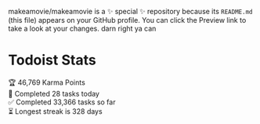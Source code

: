 makeamovie/makeamovie is a ✨ special ✨ repository because its `README.md` (this file) appears on your GitHub profile.
You can click the Preview link to take a look at your changes. darn right ya can

# Todoist Stats

<!-- TODO-IST:START -->
🏆  46,769 Karma Points           
🌸  Completed 28 tasks today           
✅  Completed 33,366 tasks so far           
⏳  Longest streak is 328 days
<!-- TODO-IST:END -->